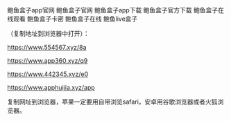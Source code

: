 鲍鱼盒子app官网
鲍鱼盒子官网
鲍鱼盒子app下载
鲍鱼盒子官方下载
鲍鱼盒子在线观看
鲍鱼盒子卡密
鲍鱼盒子在线
鲍鱼live盒子
 
（复制地址到浏览器中打开）：

https://www.554567.xyz/8a

https://www.app360.xyz/q9

https://www.442345.xyz/e0

https://www.apphuijia.xyz/app

复制网址到浏览器，苹果一定要用自带浏览safari，安卓用谷歌浏览器或者火狐浏览器。

